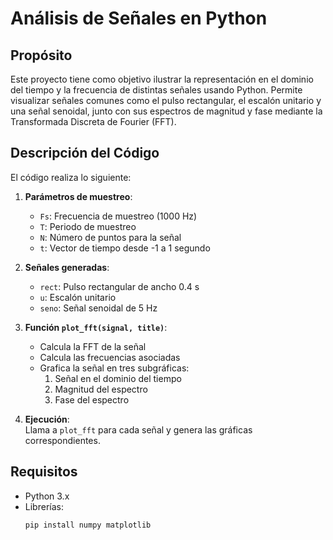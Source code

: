 # Análisis de Señales en Python

## Propósito
Este proyecto tiene como objetivo ilustrar la representación en el dominio del tiempo y la frecuencia de distintas señales usando Python. Permite visualizar señales comunes como el 
pulso rectangular, el escalón unitario y una señal senoidal, junto con sus espectros de magnitud y fase mediante la Transformada Discreta de Fourier (FFT).

## Descripción del Código
El código realiza lo siguiente:

1. **Parámetros de muestreo**:  
   - `Fs`: Frecuencia de muestreo (1000 Hz)  
   - `T`: Periodo de muestreo  
   - `N`: Número de puntos para la señal  
   - `t`: Vector de tiempo desde -1 a 1 segundo

2. **Señales generadas**:  
   - `rect`: Pulso rectangular de ancho 0.4 s  
   - `u`: Escalón unitario  
   - `seno`: Señal senoidal de 5 Hz

3. **Función `plot_fft(signal, title)`**:  
   - Calcula la FFT de la señal  
   - Calcula las frecuencias asociadas  
   - Grafica la señal en tres subgráficas:
     1. Señal en el dominio del tiempo  
     2. Magnitud del espectro  
     3. Fase del espectro

4. **Ejecución**:  
   Llama a `plot_fft` para cada señal y genera las gráficas correspondientes.

## Requisitos
- Python 3.x  
- Librerías:
  ```bash
  pip install numpy matplotlib
